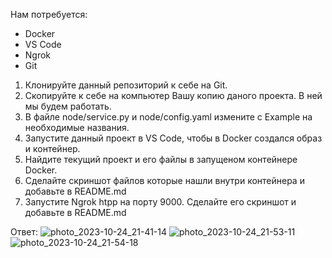 Нам потребуется:
 - Docker
 - VS Code
 - Ngrok
 - Git

1. Клонируйте данный репозиторий к себе на Git.
2. Скопируйте к себе на компьютер Вашу копию даного проекта. В ней мы будем работать.
3. В файле node/service.py и node/config.yaml измените с Example на необходимые названия.
4. Запустите данный проект в VS Code, чтобы в Docker создался образ и контейнер.
5. Найдите текущий проект и его файлы в запущеном контейнере Docker.
6. Сделайте скриншот файлов которые нашли внутри контейнера и добавьте в README.md
7. Запустите Ngrok htpp на порту 9000. Сделайте его скриншот и добавьте в README.md

Ответ:
![photo_2023-10-24_21-41-14](https://github.com/pgorshkova/medical_prediction/assets/100359557/0e6cc22f-11b3-4dc6-9993-75c6b6a1bffb)
![photo_2023-10-24_21-53-11](https://github.com/pgorshkova/medical_prediction/assets/100359557/dbac70a0-74d5-447c-a497-9db1d31ba9f6)
![photo_2023-10-24_21-54-18](https://github.com/pgorshkova/medical_prediction/assets/100359557/40974314-3ad7-4773-84ab-7414c85eca5d)